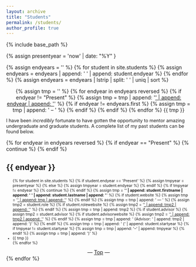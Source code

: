 ```yaml
---
layout: archive
title: "Students"
permalink: /students/
author_profile: true
---
```


{% include base_path %}

{% assign presentyear = 'now' | date: "%Y" }

{% assign endyears = '' %}
{% for student in site.students %}
  {% assign endyears = endyears | append: ' ' | append: student.endyear %}
{% endfor %}
{% assign endyears = endyears | lstrip | split: ' ' | uniq | sort %}

<center>
{% assign tmp = '' %}
{% for endyear in endyears reversed %}
  {% if endyear != "Present" %}
    {% assign tmp = tmp | append: '<a href="#' | append: endyear | append: '">' | append: endyear | append: '</a>' %}
    {% if endyear != endyears.first %}
      {% assign tmp = tmp | append: ' – ' %}
    {% endif %}
  {% endif %}
{% endfor %}
{{ tmp }}
</center>

<p style="font-size:0.9em">I have been <i>incredibly</i> fortunate to have gotten the opportunity to mentor amazing undergraduate and graduate students. A complete list of my past students can be found below.</p>

{% for endyear in endyears reversed %}
  {% if endyear == "Present" %}
    {% continue %}
  {% endif %}
  <h2 id="{{ endyear }}">{{ endyear }}</h2>
  <ul style="font-size:0.75em">{% for student in site.students %}
    {% if student.endyear == 'Present' %}
      {% assign tmpyear = presentyear %}
    {% else %}
      {% assign tmpyear = student.endyear %}
    {% endif %}
    {% if tmpyear != endyear %}
      {% continue %}
    {% endif %}
    {% assign tmp = '<b>' | append: student.firstname | append: ' ' | append: student.lastname | append: '</b>' %}
    {% if student.website %}
      {% assign tmp = '<a href="' | append: student.website | append: '" target="_blank">' | append: tmp | append: '</a>' %}
    {% endif %}
    {% assign tmp = tmp | append: ' — ' %}
    {% assign tmp2 = student.role %}
    {% if student.rolewebsite %}
      {% assign tmp2 = '<a href="' | append: student.rolewebsite | append: '" target="_blank">' | append: tmp2 | append: '</a>' %}
    {% endif %}
    {% assign tmp = tmp | append: tmp2 %}
    {% if student.advisor %}
      {% assign tmp2 = student.advisor %}
      {% if student.advisorwebsite %}
        {% assign tmp2 = '<a href="' | append: student.advisorwebsite | append: '" target="_blank">' | append: tmp2 | append: '</a>' %}
      {% endif %}
      {% assign tmp = tmp | append: ' (Advisor: ' | append: tmp2 | append: ')' %}
    {% endif %}
    {% assign tmp = tmp | append: ' (' | append: student.startyear %}
    {% if tmpyear != student.startyear %}
      {% assign tmp = tmp | append: '–' | append: tmpyear %}
    {% endif %}
    {% assign tmp = tmp | append: ')' %}
    <li>{{ tmp }}</li>
  {% endfor %}</ul>
  <center>— <a href="#top">Top</a> —</center>
{% endfor %}
